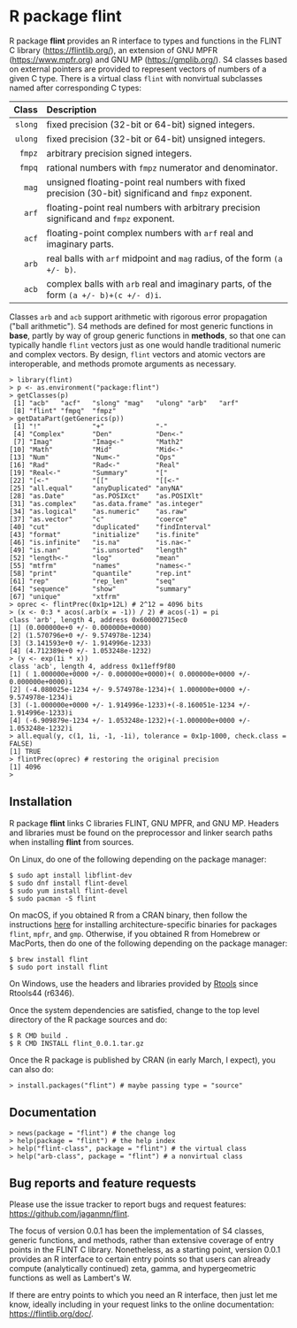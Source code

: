 # R package **flint**

R package **flint** provides an R interface to types and functions in
the FLINT C library (https://flintlib.org/), an extension of GNU MPFR
(https://www.mpfr.org) and GNU MP (https://gmplib.org/).  S4 classes
based on external pointers are provided to represent vectors of numbers
of a given C type.  There is a virtual class `flint` with nonvirtual
subclasses named after corresponding C types:

  Class | Description
   ---: | :---
`slong` | fixed precision (32-bit or 64-bit) signed integers.
`ulong` | fixed precision (32-bit or 64-bit) unsigned integers.
 `fmpz` | arbitrary precision signed integers.
 `fmpq` | rational numbers with `fmpz` numerator and denominator.
  `mag` | unsigned floating-point real numbers with fixed precision (30-bit) significand and `fmpz` exponent.
  `arf` | floating-point real numbers with arbitrary precision significand and `fmpz` exponent.
  `acf` | floating-point complex numbers with `arf` real and imaginary parts.
  `arb` | real balls with `arf` midpoint and `mag` radius, of the form `(a +/- b)`.
  `acb` | complex balls with `arb` real and imaginary parts, of the form `(a +/- b)+(c +/- d)i`.

Classes `arb` and `acb` support arithmetic with rigorous error
propagation ("ball arithmetic").  S4 methods are defined for most
generic functions in **base**, partly by way of group generic functions
in **methods**, so that one can typically handle `flint` vectors just
as one would handle traditional numeric and complex vectors.  By design,
`flint` vectors and atomic vectors are interoperable, and methods
promote arguments as necessary.

```
> library(flint)
> p <- as.environment("package:flint")
> getClasses(p)
 [1] "acb"   "acf"   "slong" "mag"   "ulong" "arb"   "arf"  
 [8] "flint" "fmpq"  "fmpz" 
> getDataPart(getGenerics(p))
 [1] "!"             "+"             "-"            
 [4] "Complex"       "Den"           "Den<-"        
 [7] "Imag"          "Imag<-"        "Math2"        
[10] "Math"          "Mid"           "Mid<-"        
[13] "Num"           "Num<-"         "Ops"          
[16] "Rad"           "Rad<-"         "Real"         
[19] "Real<-"        "Summary"       "["            
[22] "[<-"           "[["            "[[<-"         
[25] "all.equal"     "anyDuplicated" "anyNA"        
[28] "as.Date"       "as.POSIXct"    "as.POSIXlt"   
[31] "as.complex"    "as.data.frame" "as.integer"   
[34] "as.logical"    "as.numeric"    "as.raw"       
[37] "as.vector"     "c"             "coerce"       
[40] "cut"           "duplicated"    "findInterval" 
[43] "format"        "initialize"    "is.finite"    
[46] "is.infinite"   "is.na"         "is.na<-"      
[49] "is.nan"        "is.unsorted"   "length"       
[52] "length<-"      "log"           "mean"         
[55] "mtfrm"         "names"         "names<-"      
[58] "print"         "quantile"      "rep.int"      
[61] "rep"           "rep_len"       "seq"          
[64] "sequence"      "show"          "summary"      
[67] "unique"        "xtfrm"        
> oprec <- flintPrec(0x1p+12L) # 2^12 = 4096 bits
> (x <- 0:3 * acos(.arb(x = -1)) / 2) # acos(-1) = pi
class 'arb', length 4, address 0x600002715ec0
[1] (0.000000e+0 +/- 0.000000e+0000)
[2] (1.570796e+0 +/- 9.574978e-1234)
[3] (3.141593e+0 +/- 1.914996e-1233)
[4] (4.712389e+0 +/- 1.053248e-1232)
> (y <- exp(1i * x))
class 'acb', length 4, address 0x11eff9f80
[1] ( 1.000000e+0000 +/- 0.000000e+0000)+( 0.000000e+0000 +/- 0.000000e+0000)i
[2] (-4.080025e-1234 +/- 9.574978e-1234)+( 1.000000e+0000 +/- 9.574978e-1234)i
[3] (-1.000000e+0000 +/- 1.914996e-1233)+(-8.160051e-1234 +/- 1.914996e-1233)i
[4] (-6.909879e-1234 +/- 1.053248e-1232)+(-1.000000e+0000 +/- 1.053248e-1232)i
> all.equal(y, c(1, 1i, -1, -1i), tolerance = 0x1p-1000, check.class = FALSE)
[1] TRUE
> flintPrec(oprec) # restoring the original precision
[1] 4096
>
```

## Installation

R package **flint** links C libraries FLINT, GNU MPFR, and GNU MP.
Headers and libraries must be found on the preprocessor and linker
search paths when installing **flint** from sources.

On Linux, do one of the following depending on the package manager:

```
$ sudo apt install libflint-dev
$ sudo dnf install flint-devel
$ sudo yum install flint-devel
$ sudo pacman -S flint
```

On macOS, if you obtained R from a CRAN binary, then follow the
instructions [here](https://mac.r-project.org/bin/) for installing
architecture-specific binaries for packages `flint`, `mpfr`, and `gmp`.
Otherwise, if you obtained R from Homebrew or MacPorts, then do one
of the following depending on the package manager:

```
$ brew install flint
$ sudo port install flint
```

On Windows, use the headers and libraries provided by 
[Rtools](https://cran.r-project.org/bin/windows/Rtools/)
since Rtools44 (r6346).

Once the system dependencies are satisfied, change to the top level
directory of the R package sources and do:

```
$ R CMD build .
$ R CMD INSTALL flint_0.0.1.tar.gz
```

Once the R package is published by CRAN (in early March, I expect),
you can also do:

```
> install.packages("flint") # maybe passing type = "source"
```

## Documentation

```
> news(package = "flint") # the change log
> help(package = "flint") # the help index
> help("flint-class", package = "flint") # the virtual class
> help("arb-class", package = "flint") # a nonvirtual class
```

## Bug reports and feature requests

Please use the issue tracker to report bugs and request features:
https://github.com/jaganmn/flint.

The focus of version 0.0.1 has been the implementation of S4 classes,
generic functions, and methods, rather than extensive coverage of
entry points in the FLINT C library.  Nonetheless, as a starting
point, version 0.0.1 provides an R interface to certain entry points
so that users can already compute (analytically continued) zeta, gamma, 
and hypergeometric functions as well as Lambert's W.

If there are entry points to which you need an R interface, then just
let me know, ideally including in your request links to the online
documentation: https://flintlib.org/doc/.
